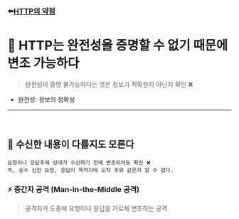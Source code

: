 ### ⬅️[HTTP의 약점](https://github.com/leekyukin/study/blob/main/http-network/4.%20HTTPS/1.%20HTTP%EC%9D%98%20%EC%95%BD%EC%A0%90.md) 

# 🚨 HTTP는 완전성을 증명할 수 없기 때문에 변조 가능하다
> 완전성이 증명 불가능하다는 것은 정보가 적확한지 아닌지 확인 ❌
- 완전성: 정보의 정확성 

---
<br>

## 📌 수신한 내용이 다를지도 모른다
    요청이나 응답후에 상대가 수신하기 전에 변조되어도 확인 ❌
    즉, 송수 신전 요청, 응답이 목적지에 도착 후와 같은지 알 수 없다.

### ⚡️ 중간자 공격 (Man-in-the-Middle 공격)
> 공격자가 도중에 요청이나 응답을 가로체 변조하는 공격
